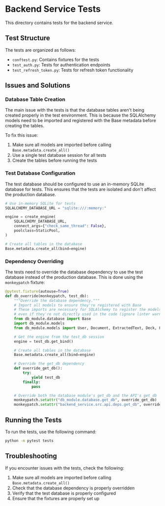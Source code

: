 # Backend Service Tests

This directory contains tests for the backend service.

## Test Structure

The tests are organized as follows:

- `conftest.py`: Contains fixtures for the tests
- `test_auth.py`: Tests for authentication endpoints
- `test_refresh_token.py`: Tests for refresh token functionality

## Issues and Solutions

### Database Table Creation

The main issue with the tests is that the database tables aren't being created properly in the test environment. This is because the SQLAlchemy models need to be imported and registered with the Base metadata before creating the tables.

To fix this issue:

1. Make sure all models are imported before calling `Base.metadata.create_all()`
2. Use a single test database session for all tests
3. Create the tables before running the tests

### Test Database Configuration

The test database should be configured to use an in-memory SQLite database for tests. This ensures that the tests are isolated and don't affect the production database.

```python
# Use in-memory SQLite for tests
SQLALCHEMY_DATABASE_URL = "sqlite:///:memory:"

engine = create_engine(
    SQLALCHEMY_DATABASE_URL,
    connect_args={"check_same_thread": False},
    poolclass=StaticPool,
)

# Create all tables in the database
Base.metadata.create_all(bind=engine)
```

### Dependency Overriding

The tests need to override the database dependency to use the test database instead of the production database. This is done using the `monkeypatch` fixture:

```python
@pytest.fixture(autouse=True)
def db_override(monkeypatch, test_db):
    """Override the database dependency."""
    # Import all models to ensure they're registered with Base
    # These imports are necessary for SQLAlchemy to register the models with Base.metadata
    # even if they're not directly used in the code (ignore linter warnings)
    from db_module.database import Base
    import db_module.models
    from db_module.models import User, Document, ExtractedText, Deck, Flashcard, RefreshToken, StudySession, StudyRecord

    # Get the engine from the test_db session
    engine = test_db.get_bind()

    # Create all tables in the database
    Base.metadata.create_all(bind=engine)

    # Override the get_db dependency
    def override_get_db():
        try:
            yield test_db
        finally:
            pass

    # Override both the database module's get_db and the API's get_db
    monkeypatch.setattr("db_module.database.get_db", override_get_db)
    monkeypatch.setattr("backend_service.src.api.deps.get_db", override_get_db)
```

## Running the Tests

To run the tests, use the following command:

```bash
python -m pytest tests
```

## Troubleshooting

If you encounter issues with the tests, check the following:

1. Make sure all models are imported before calling `Base.metadata.create_all()`
2. Check that the database dependency is properly overridden
3. Verify that the test database is properly configured
4. Ensure that the fixtures are properly set up
